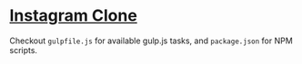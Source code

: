 # [Instagram Clone](https://mannie-faux.github.io/Instagram-Clone/)

Checkout `gulpfile.js` for available gulp.js tasks, and `package.json` for NPM scripts.
